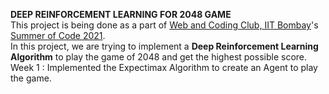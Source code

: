<h>**DEEP REINFORCEMENT LEARNING FOR 2048 GAME**</h><br>
This project is being done as a part of <a href = 'https://github.com/wncc'>Web and Coding Club, IIT Bombay</a>'s <a href="https://wncc-iitb.org/soc/">Summer of Code 2021</a>.<br>
In this project, we are trying to implement a **Deep Reinforcement Learning Algorithm** to play the game of 2048 and get the highest possible score. <br>
<ls>
  Week 1 : Implemented the Expectimax Algorithm to create an Agent to play the game.
</ls>
